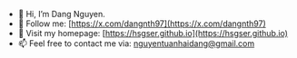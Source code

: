 - 👋 Hi, I’m Dang Nguyen.
- 🐧 Follow me: [https://x.com/dangnth97](https://x.com/dangnth97)
- 👀 Visit my homepage: [https://hsgser.github.io](https://hsgser.github.io)
- 📫 Feel free to contact me via: nguyentuanhaidang@gmail.com

<!---
hsgser/hsgser is a ✨ special ✨ repository because its `README.md` (this file) appears on your GitHub profile.
You can click the Preview link to take a look at your changes.
--->
